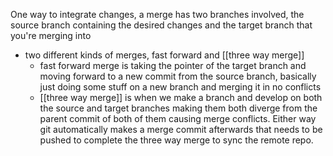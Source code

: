 One way to integrate changes, a merge has two branches involved, the source branch containing the desired changes and the target branch that you're merging into

- two different kinds of merges, fast forward and [[three way merge]]
	- fast forward merge is taking the pointer of the target branch and moving forward to a new commit from the source branch, basically just doing some stuff on a new branch and merging it in no conflicts
	- [[three way merge]] is when we make a branch and develop on both the source and target branches making them both diverge from the parent commit of both of them causing merge conflicts. Either way git automatically makes a merge commit afterwards that needs to be pushed to complete the three way merge to sync the remote repo.